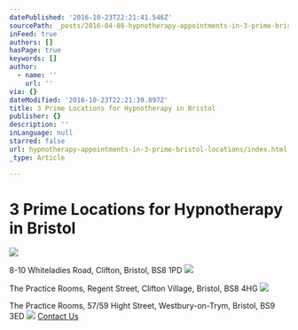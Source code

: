 ```yaml
---
datePublished: '2016-10-23T22:21:41.546Z'
sourcePath: _posts/2016-04-08-hypnotherapy-appointments-in-3-prime-bristol-locations.md
inFeed: true
authors: []
hasPage: true
keywords: []
author:
  - name: ''
    url: ''
via: {}
dateModified: '2016-10-23T22:21:39.897Z'
title: 3 Prime Locations for Hypnotherapy in Bristol
publisher: {}
description: ''
inLanguage: null
starred: false
url: hypnotherapy-appointments-in-3-prime-bristol-locations/index.html
_type: Article

---
```

# 3 Prime Locations for Hypnotherapy in Bristol
![](https://s3-us-west-2.amazonaws.com/the-grid-img/p/e2291df59c76781226364c7b20b242a67b59e5f0.jpg)

8-10 Whiteladies Road, Clifton, Bristol, BS8 1PD
![](https://the-grid-user-content.s3-us-west-2.amazonaws.com/6216c60e-378a-4504-979f-5c8ee92e95b3.jpg)

The Practice Rooms, Regent Street, Clifton Village, Bristol, BS8 4HG
![](https://the-grid-user-content.s3-us-west-2.amazonaws.com/b4330cb4-51f3-4dcd-840e-c286f3dfacdb.jpg)

The Practice Rooms, 57/59 Hight Street, Westbury-on-Trym, Bristol, BS9 3ED
![](https://the-grid-user-content.s3-us-west-2.amazonaws.com/dbe19cce-83e1-44c7-a9ef-640a773c2e2c.jpg)
[Contact Us][0]

[0]: https://www.cliftonhypnotherapy.com/contact-us/